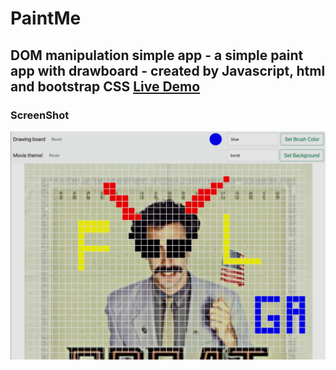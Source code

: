 # PaintMe
## DOM manipulation simple app - a simple paint app  with drawboard - created by Javascript, html and bootstrap CSS  <a href="https://sirvand.github.io/PaintMe/"> Live Demo </a>


### ScreenShot
![Screenshot](ss_paintme.png)
